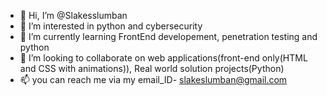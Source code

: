 - 👋 Hi, I’m @Slakesslumban
- 👀 I’m interested in python and cybersecurity
- 🌱 I’m currently learning FrontEnd developement, penetration testing and python 
- 💞️ I’m looking to collaborate on web applications(front-end only(HTML and CSS with animations)), Real world solution projects(Python)
- 📫 you can reach me via my email_ID-    slakeslumban@gmail.com 

<!---
Slakesslumban/Slakesslumban is a ✨ special ✨ repository because its `README.md` (this file) appears on your GitHub profile.
You can click the Preview link to take a look at your changes.
--->
